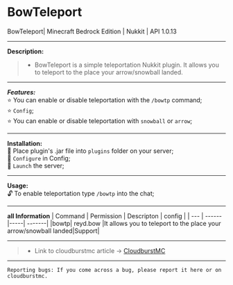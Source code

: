 # BowTeleport
BowTeleport| Minecraft Bedrock Edition | Nukkit | API 1.0.13

---

**Description:**<br />

> * BowTeleport is a simple teleportation Nukkit plugin. It allows you to teleport to the place your arrow/snowball landed.

---

***Features:***<br />
:star: You can enable or disable teleportation with the `/bowtp` command;<br />
:star: `Config`;<br />
:star: You can enable or disable teleportation with `snowball` or `arrow`;<br />

---

**Installation:**<br />
:black_square_button: Place plugin's .jar file into `plugins` folder on your server;<br />
:black_square_button: `Configure` in Config;<br />
:black_square_button: `Launch` the server;<br />

---

**Usage:**<br />
:unlock: To enable teleportation type `/bowtp` into the chat;<br />

---

**all Information**
| Command | Permission | Descripton | config |
| --- | ------|-----| -------|
|bowtp| reyd.bow |It allows you to teleport to the place your arrow/snowball landed|Support|

---

> * Link to cloudburstmc article -> [CloudburstMC](https://cloudburstmc.org/resources/bowteleport.798/)

---

```
Reporting bugs: If you come across a bug, please report it here or on cloudburstmc.
```
